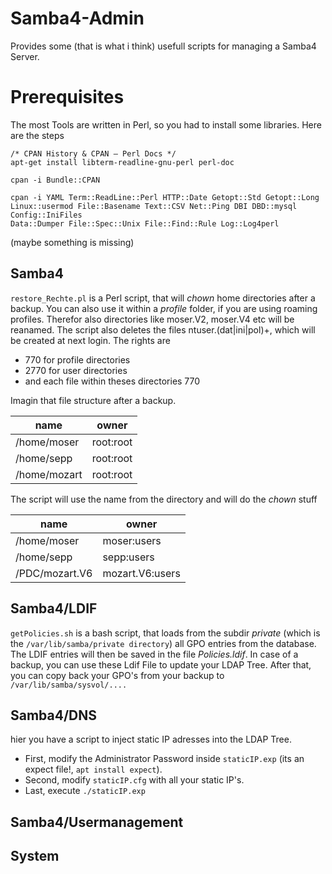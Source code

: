 
# Samba4-Admin
Provides some (that is what i think) usefull scripts for managing a Samba4 Server.

# Prerequisites
The most Tools are written in Perl, so you had to install some libraries. Here are the steps

```
/* CPAN History & CPAN – Perl Docs */
apt-get install libterm-readline-gnu-perl perl-doc

cpan -i Bundle::CPAN

cpan -i YAML Term::ReadLine::Perl HTTP::Date Getopt::Std Getopt::Long  
Linux::usermod File::Basename Text::CSV Net::Ping DBI DBD::mysql Config::IniFiles
Data::Dumper File::Spec::Unix File::Find::Rule Log::Log4perl
```
(maybe something is missing)

## Samba4
`restore_Rechte.pl` is a Perl script, that will *chown* home directories after a backup.
You can also use it within a *profile* folder, if you
are using roaming profiles. Therefor also directories like moser.V2, moser.V4 etc
will be reanamed.
The script also deletes the files ntuser\.(dat|ini|pol)+, which will be created at next login.
The rights are
- 770 for profile directories
- 2770 for user directories
- and each file within theses directories 770

Imagin that file structure after a backup.

name        | owner          
------------ | -------------
/home/moser       | root\:root
/home/sepp        | root\:root
/home/mozart      | root\:root

The script will use the name from the directory and will do the *chown* stuff

name        | owner          
------------ | -------------
/home/moser       | moser\:users
/home/sepp        | sepp\:users
/PDC/mozart.V6    | mozart.V6\:users

## Samba4/LDIF
`getPolicies.sh` is a bash script, that loads from the subdir *private* (which is the
`/var/lib/samba/private directory`) all GPO entries from the database. The LDIF entries will
then be saved in the file *Policies.ldif*.
In case of a backup, you can use these Ldif File to update your LDAP Tree. After that,
you can copy back your GPO's from your backup to `/var/lib/samba/sysvol/....`  

## Samba4/DNS
hier you have a script to inject static IP adresses into the LDAP Tree.
- First, modify the Administrator Password inside `staticIP.exp` (its an expect file!, `apt install expect`).
- Second, modify `staticIP.cfg` with all your static IP's.
- Last, execute `./staticIP.exp`


## Samba4/Usermanagement

## System
